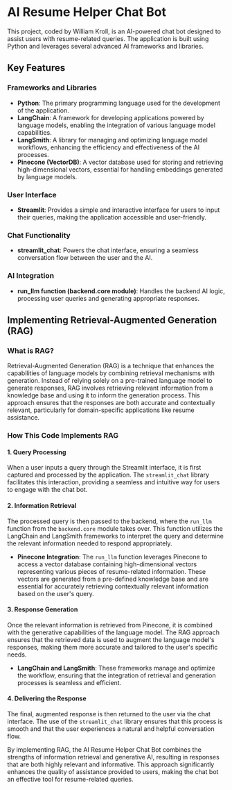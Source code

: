 # AI Resume Helper Chat Bot

This project, coded by William Kroll, is an AI-powered chat bot designed to assist users with resume-related queries. The application is built using Python and leverages several advanced AI frameworks and libraries.

## Key Features

### Frameworks and Libraries
- **Python**: The primary programming language used for the development of the application.
- **LangChain**: A framework for developing applications powered by language models, enabling the integration of various language model capabilities.
- **LangSmith**: A library for managing and optimizing language model workflows, enhancing the efficiency and effectiveness of the AI processes.
- **Pinecone (VectorDB)**: A vector database used for storing and retrieving high-dimensional vectors, essential for handling embeddings generated by language models.

### User Interface
- **Streamlit**: Provides a simple and interactive interface for users to input their queries, making the application accessible and user-friendly.

### Chat Functionality
- **streamlit_chat**: Powers the chat interface, ensuring a seamless conversation flow between the user and the AI.

### AI Integration
- **run_llm function (backend.core module)**: Handles the backend AI logic, processing user queries and generating appropriate responses.

## Implementing Retrieval-Augmented Generation (RAG)

### What is RAG?
Retrieval-Augmented Generation (RAG) is a technique that enhances the capabilities of language models by combining retrieval mechanisms with generation. Instead of relying solely on a pre-trained language model to generate responses, RAG involves retrieving relevant information from a knowledge base and using it to inform the generation process. This approach ensures that the responses are both accurate and contextually relevant, particularly for domain-specific applications like resume assistance.

### How This Code Implements RAG

#### 1. Query Processing
When a user inputs a query through the Streamlit interface, it is first captured and processed by the application. The `streamlit_chat` library facilitates this interaction, providing a seamless and intuitive way for users to engage with the chat bot.

#### 2. Information Retrieval
The processed query is then passed to the backend, where the `run_llm` function from the `backend.core` module takes over. This function utilizes the LangChain and LangSmith frameworks to interpret the query and determine the relevant information needed to respond appropriately.

- **Pinecone Integration**: The `run_llm` function leverages Pinecone to access a vector database containing high-dimensional vectors representing various pieces of resume-related information. These vectors are generated from a pre-defined knowledge base and are essential for accurately retrieving contextually relevant information based on the user's query.

#### 3. Response Generation
Once the relevant information is retrieved from Pinecone, it is combined with the generative capabilities of the language model. The RAG approach ensures that the retrieved data is used to augment the language model's responses, making them more accurate and tailored to the user's specific needs.

- **LangChain and LangSmith**: These frameworks manage and optimize the workflow, ensuring that the integration of retrieval and generation processes is seamless and efficient.

#### 4. Delivering the Response
The final, augmented response is then returned to the user via the chat interface. The use of the `streamlit_chat` library ensures that this process is smooth and that the user experiences a natural and helpful conversation flow.

By implementing RAG, the AI Resume Helper Chat Bot combines the strengths of information retrieval and generative AI, resulting in responses that are both highly relevant and informative. This approach significantly enhances the quality of assistance provided to users, making the chat bot an effective tool for resume-related queries.

 

